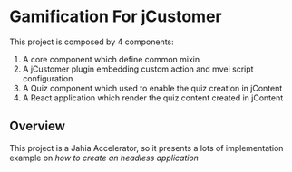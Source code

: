 # Gamification For jCustomer

This project is composed by 4 components:
1. A core component which define common mixin
2. A jCustomer plugin embedding custom action and mvel script configuration
3. A Quiz component which used to enable the quiz creation in jContent
4. A React application which render the quiz content created in jContent

## Overview
This project is a Jahia Accelerator, so it presents a lots of implementation example on
*how to create an headless application*
